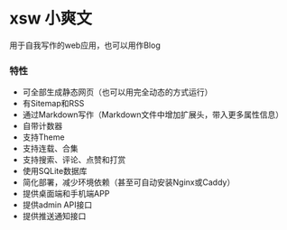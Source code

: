 # xsw 小爽文
用于自我写作的web应用，也可以用作Blog

### 特性
* 可全部生成静态网页（也可以用完全动态的方式运行）
* 有Sitemap和RSS
* 通过Markdown写作（Markdown文件中增加扩展头，带入更多属性信息）
* 自带计数器
* 支持Theme
* 支持连载、合集
* 支持搜索、评论、点赞和打赏
* 使用SQLite数据库
* 简化部署，减少环境依赖（甚至可自动安装Nginx或Caddy）
* 提供桌面端和手机端APP
* 提供admin API接口
* 提供推送通知接口
